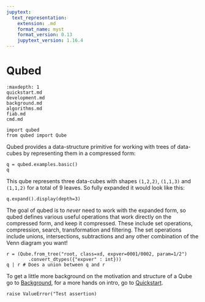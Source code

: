 ```yaml
---
jupytext:
  text_representation:
    extension: .md
    format_name: myst
    format_version: 0.13
    jupytext_version: 1.16.4
---
```


# Qubed

```{toctree}
:maxdepth: 1
quickstart.md
development.md
background.md
algorithms.md
fiab.md
cmd.md
```

```{code-cell} python3
import qubed
from qubed import Qube
```

Qubed provides a data-structure primitive for working with trees of data-cubes by representing them in a compressed form:
```{code-cell} python3
q = qubed.examples.basic()
q
```

This qube represents three data-cubes with shapes `(1,2,2)`, `(1,1,3)` and `(1,1,2)` for a total of 9 leaves. So fully expanded it would look like this:
```{code-cell} python3
q.expand().display(depth=3)
```
The goal of qubed is to _never_ need to work with the expanded form, so qubed defines various useful operations that work directly on the compressed form, and keep it compressed. These include set operations, compression, search, transformation and filtering. The set operations include unions, intersections, subtractions and any other combination of the Venn diagram you want!

```{code-cell} python3
r = (Qube.from_tree("root, class=xd, expver=0001/0002, param=1/2")
        .convert_dtypes({"expver" : int}))
q | r # Does a union between q and r
```


To get a little more background on the motivation and structure of a Qube go to [Background](background.md), for a more hands on intro, go to [Quickstart](quickstart.md).

```{code-cell} python3
raise ValueError("Test assertion)
```
